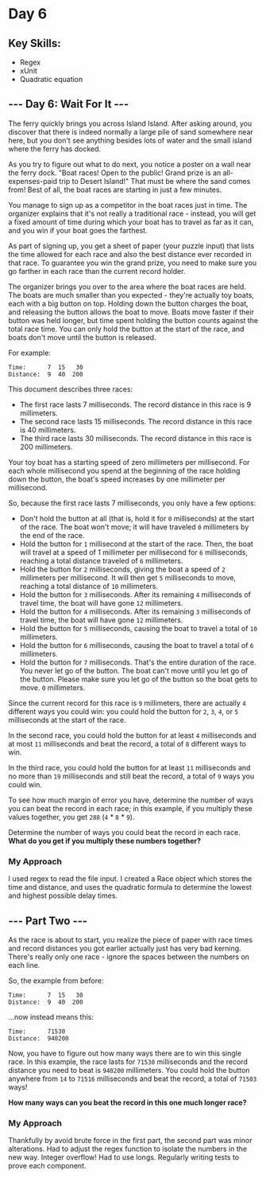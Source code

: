 # Day 6
## Key Skills: 

- Regex
- xUnit
- Quadratic equation
  
## --- Day 6: Wait For It ---
The ferry quickly brings you across Island Island. After asking around, you discover that there is indeed normally a large pile of sand somewhere near here, but you don't see anything besides lots of water and the small island where the ferry has docked.

As you try to figure out what to do next, you notice a poster on a wall near the ferry dock. "Boat races! Open to the public! Grand prize is an all-expenses-paid trip to Desert Island!" That must be where the sand comes from! Best of all, the boat races are starting in just a few minutes.

You manage to sign up as a competitor in the boat races just in time. The organizer explains that it's not really a traditional race - instead, you will get a fixed amount of time during which your boat has to travel as far as it can, and you win if your boat goes the farthest.

As part of signing up, you get a sheet of paper (your puzzle input) that lists the time allowed for each race and also the best distance ever recorded in that race. To guarantee you win the grand prize, you need to make sure you go farther in each race than the current record holder.

The organizer brings you over to the area where the boat races are held. The boats are much smaller than you expected - they're actually toy boats, each with a big button on top. Holding down the button charges the boat, and releasing the button allows the boat to move. Boats move faster if their button was held longer, but time spent holding the button counts against the total race time. You can only hold the button at the start of the race, and boats don't move until the button is released.

For example:
```
Time:      7  15   30
Distance:  9  40  200
```

This document describes three races:

- The first race lasts 7 milliseconds. The record distance in this race is 9 millimeters.
- The second race lasts 15 milliseconds. The record distance in this race is 40 millimeters.
- The third race lasts 30 milliseconds. The record distance in this race is 200 millimeters.

Your toy boat has a starting speed of zero millimeters per millisecond. For each whole millisecond you spend at the beginning of the race holding down the button, the boat's speed increases by one millimeter per millisecond.

So, because the first race lasts 7 milliseconds, you only have a few options:

- Don't hold the button at all (that is, hold it for ```0``` milliseconds) at the start of the race. The boat won't move; it will have traveled ```0``` millimeters by the end of the race.
- Hold the button for ```1``` millisecond at the start of the race. Then, the boat will travel at a speed of 1 millimeter per millisecond for ```6``` milliseconds, reaching a total distance traveled of ```6``` millimeters.
- Hold the button for ```2``` milliseconds, giving the boat a speed of ```2``` millimeters per millisecond. It will then get ```5``` milliseconds to move, reaching a total distance of ```10``` millimeters.
- Hold the button for ```3``` milliseconds. After its remaining ```4``` milliseconds of travel time, the boat will have gone ```12``` millimeters.
- Hold the button for ```4``` milliseconds. After its remaining ```3``` milliseconds of travel time, the boat will have gone ```12``` millimeters.
- Hold the button for ```5``` milliseconds, causing the boat to travel a total of ```10``` millimeters.
- Hold the button for ```6``` milliseconds, causing the boat to travel a total of ```6``` millimeters.
- Hold the button for ```7``` milliseconds. That's the entire duration of the race. You never let go of the button. The boat can't move until you let go of the button. Please make sure you let go of the button so the boat gets to move. ```0``` millimeters.

Since the current record for this race is ```9``` millimeters, there are actually ```4``` different ways you could win: you could hold the button for ```2```, ```3```, ```4```, or ```5``` milliseconds at the start of the race.

In the second race, you could hold the button for at least ```4``` milliseconds and at most ```11``` milliseconds and beat the record, a total of ```8``` different ways to win.

In the third race, you could hold the button for at least ```11``` milliseconds and no more than ```19``` milliseconds and still beat the record, a total of ```9``` ways you could win.

To see how much margin of error you have, determine the number of ways you can beat the record in each race; in this example, if you multiply these values together, you get ```288``` (```4``` * ```8``` * ```9```).

Determine the number of ways you could beat the record in each race. **What do you get if you multiply these numbers together?**

### My Approach
I used regex to read the file input.
I created a Race object which stores the time and distance, and uses the quadratic formula to determine the lowest and highest possible delay times.

## --- Part Two ---
As the race is about to start, you realize the piece of paper with race times and record distances you got earlier actually just has very bad kerning. There's really only one race - ignore the spaces between the numbers on each line.

So, the example from before:
```
Time:      7  15   30
Distance:  9  40  200
```
...now instead means this:
```
Time:      71530
Distance:  940200
```
Now, you have to figure out how many ways there are to win this single race. In this example, the race lasts for ```71530``` milliseconds and the record distance you need to beat is ```940200``` millimeters. You could hold the button anywhere from ```14``` to ```71516``` milliseconds and beat the record, a total of ```71503``` ways!

**How many ways can you beat the record in this one much longer race?**

### My Approach
Thankfully by avoid brute force in the first part, the second part was minor alterations.
Had to adjust the regex function to isolate the numbers in the new way.
Integer overflow! Had to use longs.
Regularly writing tests to prove each component.
